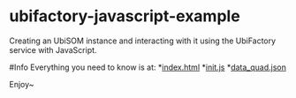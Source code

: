 # ubifactory-javascript-example
Creating an UbiSOM instance and interacting with it using the UbiFactory service with JavaScript.

#Info
Everything you need to know is at:
  *[index.html](https://github.com/carlosbate/ubifactory-javascript-example/blob/master/index.html)
  *[init.js](https://github.com/carlosbate/ubifactory-javascript-example/blob/master/js/init.js)
  *[data_quad.json](https://github.com/carlosbate/ubifactory-javascript-example/blob/master/data/data_quad.json)
  
Enjoy~
